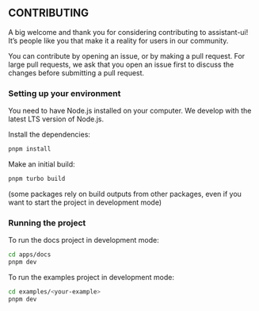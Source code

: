 ## CONTRIBUTING

A big welcome and thank you for considering contributing to assistant-ui! It’s people like you that make it a reality for users in our community.

You can contribute by opening an issue, or by making a pull request. For large pull requests, we ask that you open an issue first to discuss the changes before submitting a pull request.

### Setting up your environment

You need to have Node.js installed on your computer. We develop with the latest LTS version of Node.js.

Install the dependencies:

```sh
pnpm install
```

Make an initial build:

```sh
pnpm turbo build
```

(some packages rely on build outputs from other packages, even if you want to start the project in development mode)

### Running the project

To run the docs project in development mode: 

```sh
cd apps/docs
pnpm dev
```

To run the examples project in development mode: 

```sh
cd examples/<your-example>
pnpm dev
```
